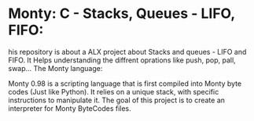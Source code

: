 <h1> Monty: C - Stacks, Queues - LIFO, FIFO:</h1>
his repository is about a ALX project about Stacks and queues - LIFO and FIFO. It Helps understanding the diffrent oprations like push, pop, pall, swap... The Monty language:

Monty 0.98 is a scripting language that is first compiled into Monty byte codes (Just like Python). It relies on a unique stack, with specific instructions to manipulate it. The goal of this project is to create an interpreter for Monty ByteCodes files.
